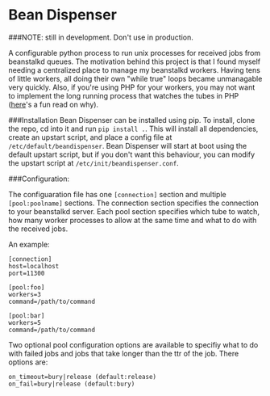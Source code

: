 Bean Dispenser
==============

###NOTE: still in development. Don't use in production.

A configurable python process to run unix processes for received jobs from beanstalkd queues. The motivation behind this project is that I found myself needing a centralized place to manage my beanstalkd workers. Having tens of little workers, all doing their own "while true" loops became unmanagable very quickly. Also, if you're using PHP for your workers, you may not want to implement the long running process that watches the tubes in PHP ([here](http://software-gunslinger.tumblr.com/post/47131406821/php-is-meant-to-die)'s a fun read on why).


###Installation
Bean Dispenser can be installed using pip. To install, clone the repo, cd into it and run `pip install .`. This will install all dependencies, create an upstart script, and place a config file at `/etc/default/beandispenser`. Bean Dispenser will start at boot using the default upstart script, but if you don't want this behaviour, you can modify the upstart script at `/etc/init/beandispenser.conf`.


###Configuration:

The configuaration file has one `[connection]` section and multiple `[pool:poolname]` sections. The connection section specifies the connection to your beanstalkd server. Each pool section specifies which tube to watch, how many worker processes to allow at the same time and what to do with the received jobs.

An example:

```
[connection]
host=localhost
port=11300

[pool:foo]
workers=3
command=/path/to/command

[pool:bar]
workers=5
command=/path/to/command
```

Two optional pool configuration options are available to specifiy what to do with failed jobs and jobs that take longer than the ttr of the job. There options are:

```
on_timeout=bury|release (default:release)
on_fail=bury|release (default:bury)
```
